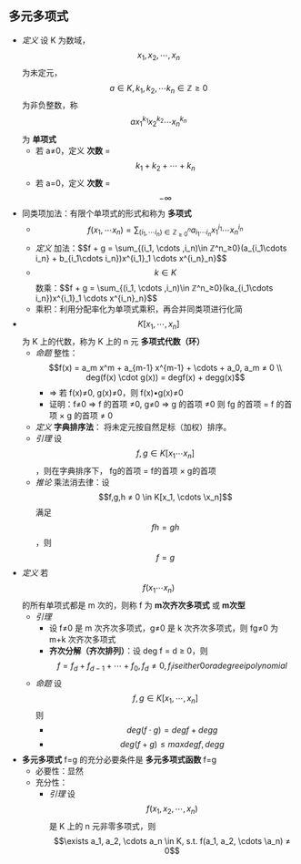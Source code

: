 ## 多元多项式
- *定义* 设 K 为数域， $$x_1, x_2, \cdots , x_n$$ 为未定元， $$a \in K, k_1, k_2, \cdots k_n \in ℤ ≥ 0$$ 为非负整数，称 $$ax_1^{k_1}x_2^{k_2} \cdots x_n^{k_n}$$ 为 **单项式**
	- 若 a≠0，定义 **次数** = $$k_1 + k_2 + \cdots +k_n$$
	- 若 a=0，定义 **次数** = $$-\infty$$
- 同类项加法：有限个单项式的形式和称为 **多项式**
	- $$f(x_1, \cdots x_n) = \sum_{(i_1, \cdots i_n)\in ℤ^n_{≥0}}a_{i_1\cdots i_n}x^{i_1}_1 \cdots x^{i_n}_n$$
	- *定义* 加法：$$f + g = \sum_{(i_1, \cdots ,i_n)\in ℤ^n_≥0}(a_{i_1\cdots i_n} + b_{i_1\cdots i_n})x^{i_1}_1 \cdots x^{i_n}_n}$$
	- $$k \in K$$ 数乘：$$f + g = \sum_{(i_1, \cdots ,i_n)\in ℤ^n_≥0}(ka_{i_1\cdots i_n})x^{i_1}_1 \cdots x^{i_n}_n}$$
	- 乘积：利用分配率化为单项式乘积，再合并同类项进行化简
- $$K[x_1, \cdots ,x_n]$$ 为 K 上的代数，称为 K 上的 n 元 **多项式代数（环）**
	- *命题* 整性： $$f(x) = a_m x^m + a_{m-1} x^{m-1} + \cdots + a_0, a_m ≠ 0 \\ deg(f(x) \cdot g(x)) = degf(x) + degg(x)$$
		- ⇒ 若 f(x)≠0, g(x)≠0，则 f(x)•g(x)≠0
		- 证明：f≠0 ⇒ f 的首项 ≠0, g≠0 ⇒ g 的首项 ≠0
		则 fg 的首项 = f 的首项 × g 的首项 ≠ 0
	- *定义* **字典排序法**： 将未定元按自然足标（加权）排序。 
	- *引理* 设 $$f,g \in K[x_1 \cdots x_n]$$ ，则在字典排序下， fg的首项 = f的首项 × g的首项
	- *推论* 乘法消去律：设 $$f,g,h ≠ 0 \in K[x_1, \cdots \x_n]$$ 满足 $$fh = gh$$，则$$f = g$$
- *定义* 若 $$f(x_1 \cdots x_n)$$ 的所有单项式都是 m 次的，则称 f 为 **m次齐次多项式** 或 **m次型**
	- *引理*
		- 设 f≠0 是 m 次齐次多项式，g≠0 是 k 次齐次多项式，则 fg≠0 为 m+k 次齐次多项式
		- **齐次分解（齐次排列）**：设 deg f = d ≥ 0，则 $$f = f_d + f_{d-1} + \cdots + f_0, f_d ≠ 0, f_i is either 0 or a degree i polynomial$$
	- *命题* 设 $$ f,g \in K[x_1, \cdots ,x_n]$$ 则
		- $$deg(f \cdot g) = deg f + deg g$$
		- $$deg(f+g) ≤ max {deg f, deg g}$$
- **多元多项式** f=g 的充分必要条件是 **多元多项式函数** f=g
	- 必要性：显然
	- 充分性：
		- *引理* 设 $$f(x_1, x_2, \cdots , x_n)$$ 是 K 上的 n 元非零多项式，则 $$\exists a_1, a_2, \cdots a_n \in K, s.t. f(a_1, a_2, \cdots \a_n) ≠ 0$$